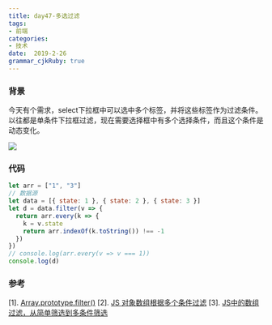 ```yaml
---
title: day47-多选过滤
tags: 
- 前端
categories: 
- 技术
date:  2019-2-26
grammar_cjkRuby: true
---
```

### 背景
今天有个需求，select下拉框中可以选中多个标签，并将这些标签作为过滤条件。以往都是单条件下拉框过滤，现在需要选择框中有多个选择条件，而且这个条件是动态变化。

![](https://ws1.sinaimg.cn/large/b15ca614gy1g0k7nwlo2cj20dw0993zs.jpg)

<!--more-->
### 代码
```javascript
let arr = ["1", "3"]
// 数据源
let data = [{ state: 1 }, { state: 2 }, { state: 3 }]
let d = data.filter(v => {
  return arr.every(k => {
    k = v.state
    return arr.indexOf(k.toString()) !== -1
  })
})
// console.log(arr.every(v => v === 1))
console.log(d)
```

### 参考
\[1]. [Array.prototype.filter()][1]
\[2]. [JS 对象数组根据多个条件过滤][2]
\[3]. [JS中的数组过滤，从简单筛选到多条件筛选][3]


  [1]: https://developer.mozilla.org/en-US/docs/Web/JavaScript/Reference/Global_Objects/Array/filter
  [2]: https://segmentfault.com/q/1010000012735768
  [3]: https://juejin.im/post/5bc44a71e51d450e935caa11